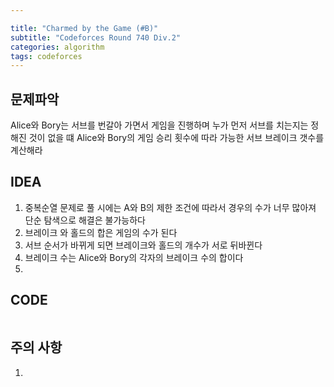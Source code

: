 ```yaml
---

title: "Charmed by the Game (#B)"
subtitle: "Codeforces Round 740 Div.2"
categories: algorithm
tags: codeforces
---
```


## 문제파악

Alice와 Bory는 서브를 번갈아 가면서 게임을 진행하며 누가 먼저 서브를 치는지는 정해진 것이 없을 떄 Alice와 Bory의 게임 승리 횟수에 따라 가능한 서브 브레이크 갯수를 계산해라



## IDEA

1. 중복순열 문제로 풀 시에는 A와 B의 제한 조건에 따라서 경우의 수가 너무 많아져 단순 탐색으로 해결은 불가능하다
2. 브레이크 와 홀드의 합은 게임의 수가 된다
3. 서브 순서가 바뀌게 되면 브레이크와 홀드의 개수가 서로 뒤바뀐다
4. 브레이크 수는 Alice와 Bory의 각자의 브레이크 수의 합이다
5. 




## CODE

```c++

```



## 주의 사항

1. 
